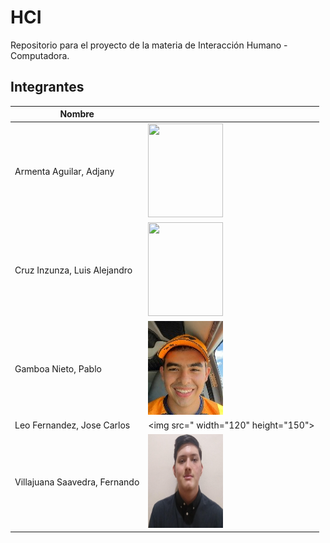 # HCI
Repositorio para el proyecto de la materia de Interacción Humano - Computadora.

## Integrantes 

| Nombre | <!-- --> |
|--------|-|
|Armenta Aguilar, Adjany| <img src="" width="120" height="150"> |
|Cruz Inzunza, Luis Alejandro| <img src="" width="120" height="150"> |
|Gamboa Nieto, Pablo|<img src="./team/ProfilePicPablo2.jpeg" width="120" height="150">|
|Leo Fernandez, Jose Carlos| <img src=" width="120" height="150">|
|Villajuana Saavedra, Fernando| <img src="./team/FotoFer.png" width="120" height="150"> |
